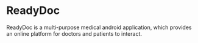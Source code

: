 # ReadyDoc
ReadyDoc is a multi-purpose medical android application, which provides an online platform for doctors and patients to interact.
